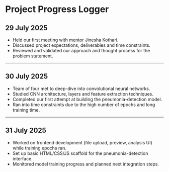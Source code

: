 # Project Progress Logger

## 29 July 2025

- Held our first meeting with mentor Jinesha Kothari.  
- Discussed project expectations, deliverables and time constraints.  
- Reviewed and validated our approach and thought process for the problem statement.  

---

## 30 July 2025

- Team of four met to deep-dive into convolutional neural networks.  
- Studied CNN architecture, layers and feature extraction techniques.  
- Completed our first attempt at building the pneumonia-detection model.  
- Ran into time constraints due to the high number of epochs and long training time.  

---

## 31 July 2025

- Worked on frontend development (file upload, preview, analysis UI) while training epochs ran.  
- Set up basic HTML/CSS/JS scaffold for the pneumonia-detection interface.  
- Monitored model training progress and planned next integration steps.  

